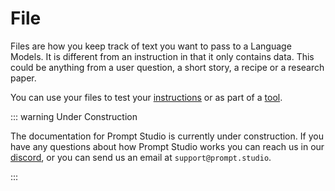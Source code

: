 # File

Files are how you keep track of text you want to pass to a Language Models. It is different from an instruction in that
it only contains data. This could be anything from a user question, a short story, a recipe or a research paper.

You can use your files to test your [instructions](instructions.md) or as part of a [tool](tools.md).

::: warning Under Construction

The documentation for Prompt Studio is currently under construction. If you have any questions about how Prompt Studio
works you can reach us in our [discord](https://discord.gg/3RxwUEk8fW), or you can send us an email at `support@prompt.studio`.

:::
